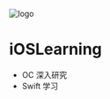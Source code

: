 
![logo](https://github.com/EricYellow/PopularSite/blob/master/logo.png)
# iOSLearning
- OC 深入研究
- Swift 学习
